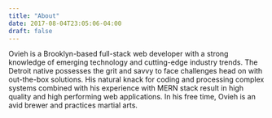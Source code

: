 ```yaml
---
title: "About"
date: 2017-08-04T23:05:06-04:00
draft: false
---
```


Ovieh is a Brooklyn-based full-stack web developer with a strong knowledge of emerging technology and cutting-edge industry trends. The Detroit native possesses the grit and savvy to face challenges head on with out-the-box solutions. His natural knack for coding and processing complex systems combined with his experience with MERN stack result in high quality and high performing web applications. In his free time, Ovieh is an avid brewer and practices martial arts.